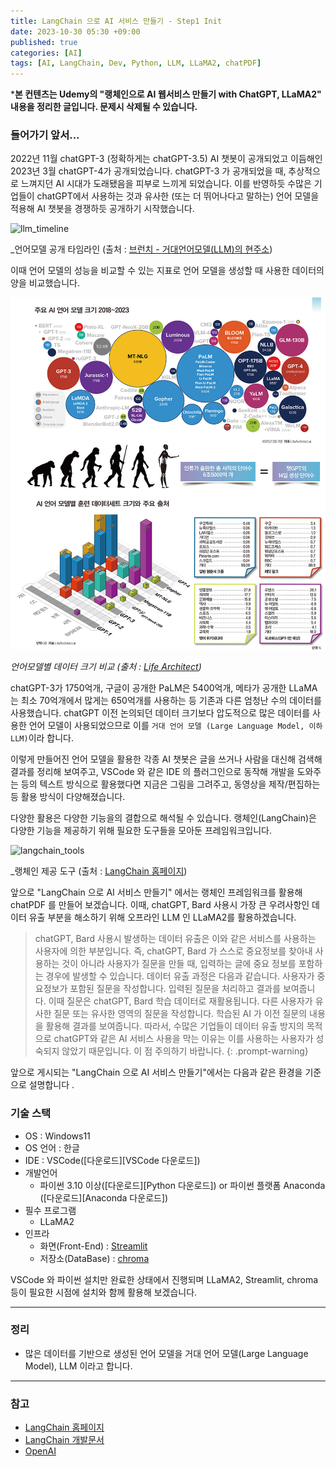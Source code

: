 ```yaml
---
title: LangChain 으로 AI 서비스 만들기 - Step1 Init
date: 2023-10-30 05:30 +09:00
published: true
categories: [AI]
tags: [AI, LangChain, Dev, Python, LLM, LLaMA2, chatPDF]
---
```


***본 컨텐츠는 Udemy의 "랭체인으로 AI 웹서비스 만들기 with ChatGPT, LLaMA2" 내용을 정리한 글입니다. 문제시 삭제될 수 있습니다.**

### 들어가기 앞서...

2022년 11월 chatGPT-3 (정확하게는 chatGPT-3.5) AI 챗봇이 공개되었고 이듬해인 2023년 3월 chatGPT-4가 공개되었습니다. 
chatGPT-3 가 공개되었을 때, 추상적으로 느껴지던 AI 시대가 도래됐음을 피부로 느끼게 되었습니다. 이를 반영하듯 수많은 기업들이 chatGPT에서 사용하는 것과 유사한 (또는 더 뛰어나다고 말하는) 언어 모델을 적용해 AI 챗봇을 경쟁하듯 공개하기 시작했습니다.

![llm_timeline](/assets/images/llm_timeline.jpg)

_언어모델 공개 타임라인 (출처 : [브런치 - 거대언어모델(LLM)의 현주소][brunch_brunchgpjz])

이때 언어 모델의 성능을 비교할 수 있는 지표로 언어 모델을 생성할 때 사용한 데이터의 양을 비교했습니다. 

![ai_model_data_size](/assets/images/ai_model_data_size.jpg)

_언어모델별 데이터 크기 비교 (출처 : [Life Architect][life_architect])_

chatGPT-3가 1750억개, 구글이 공개한 PaLM은 5400억개, 메타가 공개한 LLaMA는 최소 70억개에서 많게는 650억개를 사용하는 등 기존과 다른 엄청난 수의 데이터를 사용했습니다. chatGPT 이전 논의되던 데이터 크기보다 압도적으로 많은 데이터를 사용한 언어 모델이 사용되었으므로 이를 `거대 언어 모델 (Large Language Model, 이하 LLM)`이라 합니다. 

이렇게 만들어진 언어 모델을 활용한 각종 AI 챗봇은 글을 쓰거나 사람을 대신해 검색해 결과를 정리해 보여주고, VSCode 와 같은 IDE 의 플러그인으로 동작해 개발을 도와주는 등의 텍스트 방식으로 활용했다면 지금은 그림을 그려주고, 동영상을 제작/편집하는 등 활용 방식이 다양해졌습니다. 

다양한 활용은 다양한 기능을의 결합으로 해석될 수 있습니다. 랭체인(LangChain)은 다양한 기능을 제공하기 위해 필요한 도구들을 모아둔 프레임워크입니다. 

![langchain_tools](/assets/images/langchain_tools.jpg)

_랭체인 제공 도구 (출처 : [LangChain 홈페이지][langchain_homepage])

앞으로 "LangChain 으로 AI 서비스 만들기" 에서는 랭체인 프레임워크를 활용해 chatPDF 를 만들어 보겠습니다. 
이때, chatGPT, Bard 사용시 가장 큰 우려사항인 데이터 유출 부분을 해소하기 위해 오프라인 LLM 인 LLaMA2를 활용하겠습니다. 

> chatGPT, Bard 사용시 발생하는 데이터 유출은 이와 같은 서비스를 사용하는 사용자에 의한 부분입니다. 즉, chatGPT, Bard 가 스스로 중요정보를 찾아내 사용하는 것이 아니라 사용자가 질문을 만들 때, 입력하는 글에 중요 정보를 포함하는 경우에 발생할 수 있습니다. 데이터 유출 과정은 다음과 같습니다. 
사용자가 중요정보가 포함된 질문을 작성합니다. 입력된 질문을 처리하고 결과를 보여줍니다. 이때 질문은 chatGPT, Bard 학습 데이터로 재활용됩니다. 다른 사용자가 유사한 질문 또는 유사한 영역의 질문을 작성합니다. 학습된 AI 가 이전 질문의 내용을 활용해 결과를 보여줍니다. 
따라서, 수많은 기업들이 데이터 유출 방지의 목적으로 chatGPT와 같은 AI 서비스 사용을 막는 이유는 이를 사용하는 사용자가 성숙되지 않았기 때문입니다. 이 점 주의하기 바랍니다. 
{: .prompt-warning}

앞으로 게시되는 "LangChain 으로 AI 서비스 만들기"에서는 다음과 같은 환경을 기준으로 설명합니다 .

### 기술 스택

- OS : Windows11
- OS 언어 : 한글
- IDE : VSCode([다운로드][VSCode 다운로드])
- 개발언어
    - 파이썬 3.10 이상([다운로드][Python 다운로드]) or 파이썬 플랫폼 Anaconda ([다운로드][Anaconda 다운로드])
- 필수 프로그램
    - LLaMA2
- 인프라
    - 화면(Front-End) : [Streamlit][Streamlit_site]
    - 저장소(DataBase) : [chroma][chroma_site]


VSCode 와 파이썬 설치만 완료한 상태에서 진행되며 LLaMA2, Streamlit, chroma 등이 필요한 시점에 설치와 함께 활용해 보겠습니다. 


---
### 정리
* 많은 데이터를 기반으로 생성된 언어 모델을 거대 언어 모델(Large Language Model), LLM 이라고 합니다. 

---
### 참고
* [LangChain 홈페이지](https://www.langchain.com/)
* [LangChain 개발문서](https://python.langchain.com/docs/get_started/introduction)
* [OpenAI](https://platform.openai.com)

[life_architect]: https://lifearchitect.ai/
[brunch_brunchgpjz]: https://brunch.co.kr/@brunchgpjz/49
[langchain_homepage]: https://www.langchain.com/
[Streamlit_site]: https://streamlit.io/
[chroma_site]: https://www.trychroma.com/